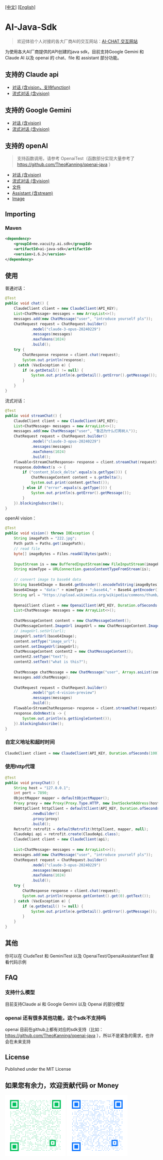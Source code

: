 
[[中文]](https://github.com/vacuityv/ai-java-sdk/tree/develop) [[English]](https://github.com/vacuityv/ai-java-sdk/blob/develop/README-eng.md)

# AI-Java-Sdk

> 欢迎体验个人对接的各大厂商AI的交互网站：[AI-CHAT 交互网站](https://chat.vacuity.me/)

为使用各大AI厂商提供的API创建的java sdk，目前支持Google Gemini 和 Claude AI 以及 openai 的 chat、file 和 assistant 部分功能。


## 支持的 Claude api
- [对话 (含vision，支持function)](https://docs.anthropic.com/claude/reference/messages_post)
- [流式对话 (含vision)](https://docs.anthropic.com/claude/reference/messages-streaming)

## 支持的 Google Gemini
- [对话 (含vision)](https://ai.google.dev/tutorials/rest_quickstart)
- [流式对话 (含vision)](https://ai.google.dev/tutorials/rest_quickstart)

## 支持的 openAI

> 支持函数调用，请参考 OpenaiTest（函数部分实现大量参考了 https://github.com/TheoKanning/openai-java ）

- [对话 (含vision)](https://platform.openai.com/docs/api-reference/chat/create)
- [流式对话 (含vision)](https://platform.openai.com/docs/api-reference/chat/streaming)
- [文件](https://platform.openai.com/docs/api-reference/files)
- [Assistant (含stream)](https://platform.openai.com/docs/api-reference/assistants)
- [Image](https://platform.openai.com/docs/api-reference/images)



## Importing

### Maven
```xml
<dependency>
    <groupId>me.vacuity.ai.sdk</groupId>
    <artifactId>ai-java-sdk</artifactId>
    <version>1.6.2</version>       
</dependency>
```

## 使用

普通对话：

```java
@Test
public void chat() {
    ClaudeClient client = new ClaudeClient(API_KEY);
    List<ChatMessage> messages = new ArrayList<>();
    messages.add(new ChatMessage("user", "introduce yourself pls"));
    ChatRequest request = ChatRequest.builder()
            .model("claude-3-opus-20240229")
            .messages(messages)
            .maxTokens(1024)
            .build();
    try {
        ChatResponse response = client.chat(request);
        System.out.println(response);
    } catch (VacException e) {
        if (e.getDetail() != null) {
            System.out.println(e.getDetail().getError().getMessage());
        }
    }
}
```

流式对话：

```java
@Test
public void streamChat() {
    ClaudeClient client = new ClaudeClient(API_KEY);
    List<ChatMessage> messages = new ArrayList<>();
    messages.add(new ChatMessage("user", "鲁迅为什么打周树人"));
    ChatRequest request = ChatRequest.builder()
            .model("claude-3-opus-20240229")
            .messages(messages)
            .maxTokens(1024)
            .build();
    Flowable<StreamChatResponse> response = client.streamChat(request);
    response.doOnNext(s -> {
        if ("content_block_delta".equals(s.getType())) {
            ChatMessageContent content = s.getDelta();
            System.out.print(content.getText());
        } else if ("error".equals(s.getType())) {
            System.out.println(s.getError().getMessage());
        }
    }).blockingSubscribe();
}
```

openAI vision：

```java
@Test
public void vision() throws IOException {
    String imagePath = "222.jpg";
    Path path = Paths.get(imagePath);
    // read file
    byte[] imageBytes = Files.readAllBytes(path);

    InputStream is = new BufferedInputStream(new FileInputStream(imagePath));
    String mimeType = URLConnection.guessContentTypeFromStream(is);

    // convert image to base64 data
    String base64Image = Base64.getEncoder().encodeToString(imageBytes);
    base64Image = "data:" + mimeType + ";base64," + Base64.getEncoder().encodeToString(imageBytes);
    String url = "https://upload.wikimedia.org/wikipedia/commons/thumb/d/dd/Gfp-wisconsin-madison-the-nature-boardwalk.jpg/2560px-Gfp-wisconsin-madison-the-nature-boardwalk.jpg";

    OpenaiClient client = new OpenaiClient(API_KEY, Duration.ofSeconds(120));
    List<ChatMessage> messages = new ArrayList<>();

    ChatMessageContent content = new ChatMessageContent();
    ChatMessageContent.ImageUrl imageUrl = new ChatMessageContent.ImageUrl();
    // imageUrl.setUrl(url);
    imageUrl.setUrl(base64Image);
    content.setType("image_url");
    content.setImageUrl(imageUrl);
    ChatMessageContent content2 = new ChatMessageContent();
    content2.setType("text");
    content2.setText("what is this?");

    ChatMessage chatMessage = new ChatMessage("user", Arrays.asList(content, content2));
    messages.add(chatMessage);

    ChatRequest request = ChatRequest.builder()
            .model("gpt-4-vision-preview")
            .messages(messages)
            .build();
    Flowable<StreamChatResponse> response = client.streamChat(request);
    response.doOnNext(s -> {
        System.out.println(s.getSingleContent());
    }).blockingSubscribe();
}
```


### 自定义地址和超时时间

```java
ClaudeClient client = new ClaudeClient(API_KEY, Duration.ofSeconds(100), "https://example.com");
```


### 使用http代理

```java
@Test
public void proxyChat() {
    String host = "127.0.0.1";
    int port = 7890;
    ObjectMapper mapper = defaultObjectMapper();
    Proxy proxy = new Proxy(Proxy.Type.HTTP, new InetSocketAddress(host, port));
    OkHttpClient httpClient = defaultClient(API_KEY, Duration.ofSeconds(60))
            .newBuilder()
            .proxy(proxy)
            .build();
    Retrofit retrofit = defaultRetrofit(httpClient, mapper, null);
    ClaudeApi api = retrofit.create(ClaudeApi.class);
    ClaudeClient client = new ClaudeClient(api);

    List<ChatMessage> messages = new ArrayList<>();
    messages.add(new ChatMessage("user", "introduce yourself pls"));
    ChatRequest request = ChatRequest.builder()
            .model("claude-3-opus-20240229")
            .messages(messages)
            .maxTokens(1024)
            .build();
    try {
        ChatResponse response = client.chat(request);
        System.out.println(response.getContent().get(0).getText());
    } catch (VacException e) {
        if (e.getDetail() != null) {
            System.out.println(e.getDetail().getError().getMessage());
        }
    }
}
```
## 其他

你可以在 CludeTest 和 GeminiTest 以及 OpenaiTest/OpenaiAssistantTest 查看代码示例

## FAQ
### 支持什么模型
目前支持Claude ai 和 Google Gemini 以及 Openai 的部分模型

### openai 还有很多其他功能，这个sdk不支持吗
openai 目前在github上都有对应的sdk支持（比如：https://github.com/TheoKanning/openai-java ），所以不是紧急的需求，也许会在未来支持

## License
Published under the MIT License

## 如果您有余力，欢迎贡献代码 or Money

<img width="200" height="200" src="https://github.com/vacuityv/self-pay/blob/main/vac-wechat.jpg"/>


<img width="200" height="200" src="https://github.com/vacuityv/self-pay/blob/main/vac-alipay.jpg"/>
